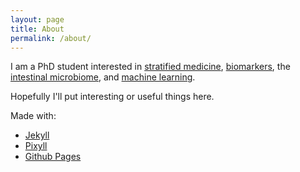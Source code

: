 ```yaml
---
layout: page
title: About 
permalink: /about/
---
```


I am a PhD student interested in [stratified medicine](http://biomed.science.ulster.ac.uk/stratifiedmed/-What-is-Stratified-Medicine-.html),  [biomarkers](https://en.wikipedia.org/wiki/Biomarker), the [intestinal microbiome](https://en.wikipedia.org/wiki/Human_microbiota#Intestinal_flora), and [machine learning](https://en.wikipedia.org/?title=Machine_learning).

Hopefully I'll put interesting or useful things here.

Made with:

  * [Jekyll](http://jekyllrb.com/)
  * [Pixyll](https://github.com/johnotander/pixyll)
  * [Github Pages](https://pages.github.com/)